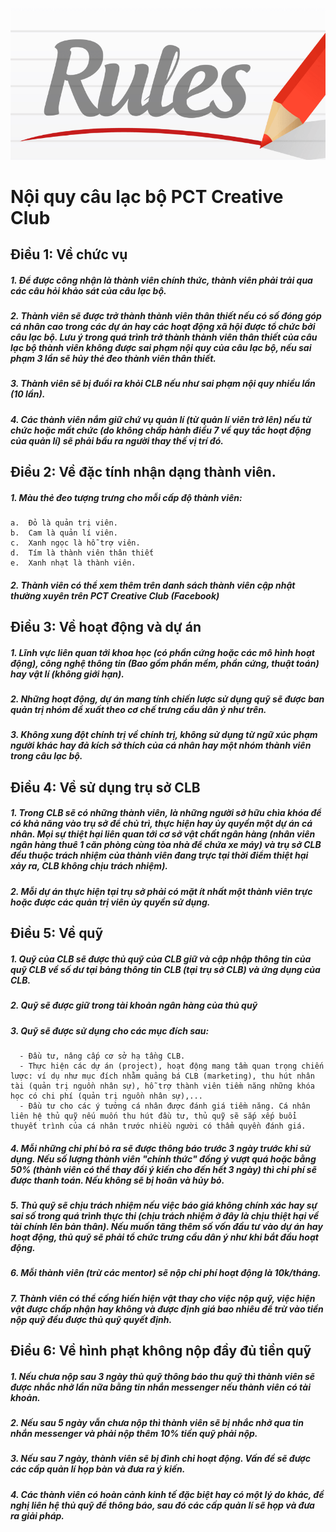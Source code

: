 ![rule](https://github.com/pctcreative/Rule/blob/master/rule.png)
# Nội quy câu lạc bộ PCT Creative Club

## Điều 1: Về chức vụ
  ##### 1. Để được công nhận là thành viên chính thức, thành viên phải trải qua các câu hỏi khảo sát của câu lạc bộ.
  ##### 2. Thành viên sẽ được trở thành thành viên thân thiết nếu có số đóng góp cá nhân cao trong các dự án hay các hoạt động xã hội được tổ chức bởi câu lạc bộ. Lưu ý trong quá trình trở thành thành viên thân thiết của câu lạc bộ thành viên không được sai phạm nội quy của câu lạc bộ, nếu sai phạm 3 lần sẽ hủy thẻ đeo thành viên thân thiết.
  ##### 3. Thành viên sẽ bị đuổi ra khỏi CLB nếu như sai phạm nội quy nhiều lần (10 lần).
  ##### 4. Các thành viên nắm giữ chứ vụ quản lí (từ quản lí viên trở lên) nếu từ chức hoặc mất chức (do không chấp hành điều 7 về quy tắc hoạt động của quản lí) sẽ phải bầu ra người thay thế vị trí đó.
## Điều 2: Về đặc tính nhận dạng thành viên.
  ##### 1. Màu thẻ đeo tượng trưng cho mỗi cấp độ thành viên:
  
    a.  Đỏ là quản trị viên.
    b.  Cam là quản lí viên.
    c.  Xanh ngọc là hỗ trợ viên.
    d.  Tím là thành viên thân thiết
    e.  Xanh nhạt là thành viên.
  ##### 2. Thành viên có thể xem thêm trên danh sách thành viên cập nhật thường xuyên trên PCT Creative Club (Facebook)
## Điều 3: Về hoạt động và dự án
  ##### 1. Lĩnh vực liên quan tới khoa học (có phần cứng hoặc các mô hình hoạt động), công nghệ thông tin (Bao gồm phần mềm, phần cứng, thuật toán) hay vật lí (không giới hạn).
  ##### 2. Những hoạt động, dự án mang tính chiến lược sử dụng quỹ sẽ được ban quản trị nhóm đề xuất theo cơ chế trưng cầu dân ý như trên.
  ##### 3. Không xung đột chính trị về chính trị, không sử dụng từ ngữ xúc phạm người khác hay đả kích sở thích của cá nhân hay một nhóm thành viên trong câu lạc bộ.
## Điều 4: Về sử dụng trụ sở CLB
  ##### 1. Trong CLB sẽ có những thành viên, là những người sở hữu chìa khóa để có khả năng vào trụ sở để chủ trì, thực hiện hay ủy quyền một dự án cá nhân. Mọi sự thiệt hại liên quan tới cơ sở vật chất ngân hàng (nhân viên ngân hàng thuê 1 căn phòng cùng tòa nhà để chứa xe máy) và trụ sở CLB đều thuộc trách nhiệm của thành viên đang trực tại thời điểm thiệt hại xảy ra, CLB không chịu trách nhiệm).
  ##### 2. Mỗi dự án thực hiện tại trụ sở phải có mặt ít nhất một thành viên trực hoặc được các quản trị viên ủy quyền sử dụng.
## Điều 5: Về quỹ 
  ##### 1. Quỹ của CLB sẽ được thủ quỹ của CLB giữ và cập nhập thông tin của quỹ CLB về số dư tại bảng thông tin CLB (tại trụ sở CLB) và ứng dụng của CLB.
  ##### 2. Quỹ sẽ được giữ trong tài khoản ngân hàng của thủ quỹ
  ##### 3. Quỹ sẽ được sử dụng cho các mục đích sau:
      - Đầu tư, nâng cấp cơ sở hạ tầng CLB.
      - Thực hiện các dự án (project), hoạt động mang tầm quan trọng chiến lược: ví dụ như mục đích nhằm quảng bá CLB (marketing), thu hút nhân tài (quản trị nguồn nhân sự), hỗ trợ thành viên tiềm năng những khóa học có chi phí (quản trị nguồn nhân sự),...
      - Đầu tư cho các ý tưởng cá nhân được đánh giá tiềm năng. Cá nhân liên hệ thủ quỹ nếu muốn thu hút đầu tư, thủ quỹ sẽ sắp xếp buổi thuyết trình của cá nhân trước nhiều người có thẩm quyền đánh giá.
  ##### 4. Mỗi những chi phí bỏ ra sẽ được thông báo trước 3 ngày trước khi sử dụng. Nếu số lượng thành viên "chính thức" đồng ý vượt   quá hoặc bằng 50% (thành viên có thể thay đổi ý kiến cho đến hết 3 ngày) thì chi phí sẽ được thanh toán. Nếu không sẽ bị hoãn và hủy bỏ.
  ##### 5. Thủ quỹ sẽ chịu trách nhiệm nếu việc báo giá không chính xác hay sự sai số trong quá trình thực thi (chịu trách nhiệm ở đây là chịu thiệt hại về tài chính lên bản thân). Nếu muốn tăng thêm số vốn đầu tư vào dự án hay hoạt động, thủ quỹ sẽ phải tổ chức trưng cầu dân ý như khi bắt đầu hoạt động.
  ##### 6. Mỗi thành viên (trừ các mentor) sẽ nộp chi phí hoạt động là 10k/tháng.
  ##### 7. Thành viên có thể cống hiến hiện vật thay cho việc nộp quỹ, việc hiện vật được chấp nhận hay không và được định giá bao nhiêu để trừ vào tiền nộp quỹ đều được thủ quỹ quyết định.
## Điều 6: Về hình phạt không nộp đầy đủ tiền quỹ
##### 1.	Nếu chưa nộp sau 3 ngày thủ quỹ thông báo thu quỹ thì thành viên sẽ được nhắc nhở lần nữa bằng tin nhắn messenger nếu thành viên có tài khoản.
##### 2.	Nếu sau 5 ngày vẫn chưa nộp thì thành viên sẽ bị nhắc nhở qua tin nhắn messenger và phải nộp thêm 10% tiền quỹ phải nộp.
##### 3.	Nếu sau 7 ngày, thành viên sẽ bị đình chỉ hoạt động. Vấn đề sẽ được các cấp quản lí họp bàn và đưa ra ý kiến.
##### 4.	Các thành viên có hoàn cảnh kinh tế đặc biệt hay có một lý do khác, đề nghị liên hệ thủ quỹ để thông báo, sau đó các cấp quản lí sẽ họp và đưa ra giải pháp.
